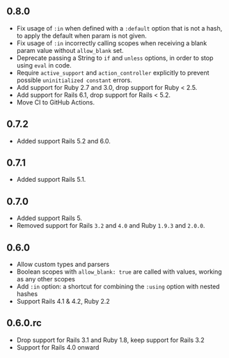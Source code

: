 ## 0.8.0

* Fix usage of `:in` when defined with a `:default` option that is not a hash, to apply the default when param is not given.
* Fix usage of `:in` incorrectly calling scopes when receiving a blank param value without `allow_blank` set.
* Deprecate passing a String to `if` and `unless` options, in order to stop using `eval` in code.
* Require `active_support` and `action_controller` explicitly to prevent possible `uninitialized constant` errors.
* Add support for Ruby 2.7 and 3.0, drop support for Ruby < 2.5.
* Add support for Rails 6.1, drop support for Rails < 5.2.
* Move CI to GitHub Actions.

## 0.7.2

* Added support Rails 5.2 and 6.0.

## 0.7.1

* Added support Rails 5.1.

## 0.7.0

* Added support Rails 5.
* Removed support for Rails `3.2` and `4.0` and Ruby `1.9.3` and `2.0.0`.

## 0.6.0

* Allow custom types and parsers
* Boolean scopes with `allow_blank: true` are called with values, working as any other scopes
* Add `:in` option: a shortcut for combining the `:using` option with nested hashes
* Support Rails 4.1 & 4.2, Ruby 2.2

## 0.6.0.rc

* Drop support for Rails 3.1 and Ruby 1.8, keep support for Rails 3.2
* Support for Rails 4.0 onward
